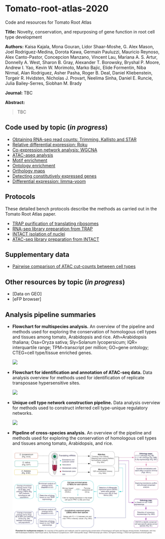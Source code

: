 # Tomato-root-atlas-2020
Code and resources for Tomato Root Atlas

**Title:** Novelty, conservation, and repurposing of gene function in root cell type development

**Authors:**  Kaisa Kajala, Mona Gouran, Lidor Shaar-Moshe, G. Alex Mason, Joel Rodriguez-Medina, Dorota Kawa, Germain Pauluzzi, Mauricio Reynoso, Alex Canto-Pastor, Concepcion Manzano, Vincent Lau, Mariana A. S. Artur, Donnelly A. West, Sharon B. Gray, Alexander T. Borowsky, Bryshal P. Moore, Andrew I. Yao, Kevin W. Morimoto, Marko Bajic, Elide Formentin, Niba Nirmal, Alan Rodriguez, Asher Pasha, Roger B. Deal, Daniel Kliebenstein, Torgeir R. Hvidsten, Nicholas J. Provart, Neelima Sinha, Daniel E. Runcie, Julia Bailey-Serres, Siobhan M. Brady

**Journal:** TBC

**Abstract:** 

> TBC


## Code used by topic (*in progress*)
- [Obtaining RNA-seq read counts: Trimming, Kallisto and STAR](https://github.com/plant-plasticity/tomato-root-atlas-2020/blob/master/Scripts/Trimming_Kallist_STAR_mapping.sh)
- [Relative differential expression: Roku](https://github.com/plant-plasticity/tomato-root-atlas-2020/tree/master/Scripts/Roku)
- [Co-expression network analysis: WGCNA ](https://github.com/plant-plasticity/tomato-root-atlas-2020/blob/master/Scripts/WGCNA-Tomato-ATLAS.rmd)
- [ATAC-aseq analysis](https://github.com/plant-plasticity/tomato-root-atlas-2020/tree/master/Scripts/ATAC)
- [Motif enrichment](https://github.com/plant-plasticity/tomato-root-atlas-2020/tree/master/Scripts/Motif_enrichment)
- [Ontology enrichment](https://github.com/plant-plasticity/tomato-root-atlas-2020/tree/master/Scripts/Ontology_enrichment)
- [Orthology maps](https://github.com/plant-plasticity/tomato-root-atlas-2020/tree/master/Scripts/Orthology_maps)
- [Detecting constitutively expressed genes](https://github.com/plant-plasticity/tomato-root-atlas-2020/tree/master/Scripts/ConstitExpr_homologCT.R)
- [Differential expression: limma-voom](https://github.com/plant-plasticity/tomato-root-atlas-2020/tree/master/Scripts/limmaVoom_DEgenes.R)

## Protocols
These detailed bench protocols describe the methods as carried out in the Tomato Root Atlas paper.
- [TRAP purification of translating ribosomes](https://github.com/plant-plasticity/tomato-root-atlas-2020/blob/master/Protocols/TRAP%20Atlas.pdf)
- [RNA-seq library preparation from TRAP](https://github.com/plant-plasticity/tomato-root-atlas-2020/blob/master/Protocols/Brads%20Rapid%20Ravi%20for%20low%20mRNA%20Atlas.pdf)
- [INTACT isolation of nuclei](https://github.com/plant-plasticity/tomato-root-atlas-2020/blob/master/Protocols/INTACT%20Atlas.pdf)
- [ATAC-seq library preparation from INTACT](https://github.com/plant-plasticity/tomato-root-atlas-2020/blob/master/Protocols/ATAC-seq%20library%20prep%20Atlas.pdf)

## Supplementary data
- [Pairwise comparison of ATAC cut-counts between cell types](https://github.com/plant-plasticity/tomato-root-atlas-2020/blob/master/Figures/Figure_S23_scatter_plot_replicates_repUnion_THSs_ALL_110520_v2_with_legend.pdf)

## Other resources by topic (*in progress*)
- [Data on GEO]
- [eFP browser]


## Analysis pipeline summaries
- **Flowchart for multispecies analysis.** An overview of the pipeline and methods used for exploring the conservation of homologous cell types and tissues among tomato, Arabidopsis and rice. Ath=Arabidopsis thaliana; Osa=Oryza sativa; Sly=Solanum lycopersicum; IQR= interquartile range; TPM=transcript per million; GO=gene ontology; CTEG=cell type/tissue enriched genes. 

   <img src="https://github.com/plant-plasticity/tomato-root-atlas-2020/blob/master/Figures/Figure_S13_multispecies%20overview.jpg" width="700">


- **Flowchart for identification and annotation of ATAC-seq data.** Data analysis overview for methods used for identification of replicate transposase hypersensitive sites. 

   <img src="https://github.com/plant-plasticity/tomato-root-atlas-2020/blob/master/Figures/Figure_S20_ATACseq_flowchart.jpg" width="700">


- **Unique cell type network construction pipeline.** Data analysis overview for methods used to construct inferred cell type-unique regulatory networks. 

   <img src="https://github.com/plant-plasticity/tomato-root-atlas-2020/blob/master/Figures/Figure_S26_NetworkFlowchart.jpg" width="700">

- **Pipeline of cross-species analysis.** An overview of the pipeline and methods used for exploring the conservation of homologous cell types and tissues among tomato, Arabidopsis, and rice.

  <img src="https://github.com/plant-plasticity/tomato-root-atlas-2020/blob/master/Figures/Cross_species_analysis_overview.jpg">
